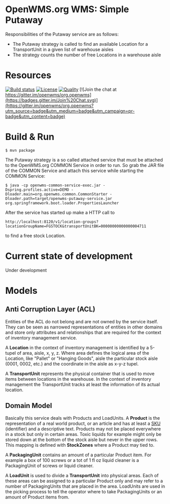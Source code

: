 OpenWMS.org WMS: Simple Putaway
=====================

Responsibilities of the Putaway service are as follows:
  
  - The Putaway strategy is called to find an available Location for a TransportUnit in a given list of warehouse aisles
  - The strategy counts the number of free Locations in a warehouse aisle

# Resources

[![Build status](https://travis-ci.com/openwms/org.openwms.wms.putaway.svg?branch=master)](https://travis-ci.com/openwms/org.openwms.wms.putaway)
[![License](https://img.shields.io/badge/License-Apache%202.0-blue.svg)](LICENSE)
[![Quality](https://sonarcloud.io/api/project_badges/measure?project=org.openwms:org.openwms.wms.putaway&metric=alert_status)](https://sonarcloud.io/dashboard?id=org.openwms:org.openwms.wms.putaway)
[![Join the chat at https://gitter.im/openwms/org.openwms](https://badges.gitter.im/Join%20Chat.svg)](https://gitter.im/openwms/org.openwms?utm_source=badge&utm_medium=badge&utm_campaign=pr-badge&utm_content=badge)

# Build & Run

```
$ mvn package
```

The Putaway strategy is a so called attached service that must be attached to the OpenWMS.org COMMON Service in order to run. So grab the
JAR file of the COMMON Service and attach this service while starting the COMMON Service:

```
$ java -cp openwms-common-service-exec.jar -Dspring.profiles.active=DEMO -Dloader.main=org.openwms.common.CommonStarter -Dloader.path=target/openwms-putaway-service.jar org.springframework.boot.loader.PropertiesLauncher
```

After the service has started up make a HTTP call to

```
http://localhost:8120/v1/location-groups?locationGroupName=FGSTOCK&transportUnitBK=00000000000000004711
```

to find a free stock Location.

# Current state of development

Under development

# Models

## Anti Corruption Layer (ACL)

Entities of the ACL do not belong and are not owned by the service itself. They can be
seen as narrowed representations of entities in other domains and store only attributes
and relationships that are required for the context of inventory management service.

A **Location** in the context of inventory management is identified by a 5-tupel of area,
aisle, x, y, z. Where area defines the logical area of the Location, like "Pallet" or 
"Hanging Goods", aisle the particular stock aisle (0001, 0002, etc.) and the coordinate in 
the aisle as x-y-z tupel.

A **TransportUnit** represents the physical container that is used to move items between
locations in the warehouse. In the context of inventory management the TransportUnit tracks
at least the information of its actual location.

## Domain Model

Basically this service deals with Products and LoadUnits. A **Product** is the representation
of a real world product, or an article and has at least a [SKU](https://en.wikipedia.org/wiki/Stock_keeping_unit) (identifier) and a
descriptive text. Products may not be placed everywhere in a stock but only in certain
areas. Toxic liquids for example might only be stored down at the bottom of the stock aisle
but never in the upper rows. This mapping is defined with **StockZones** where a Product may
tied to.

A **PackagingUnit** contains an amount of a particular Product item. For example a box of
100 screws or a tot of 1 fl oz liquid cleaner is a PackagingUnit of screws or liquid
cleaner.

A **LoadUnit** is used to divide a **TransportUnit** into physical areas. Each of these areas can
be assigned to a particular Product only and may refer to a number of PackagingUnits that
are placed in the area. LoadUnits are used in the picking process to tell the operator
where to take PackagingUnits or an amount of Product items from.
